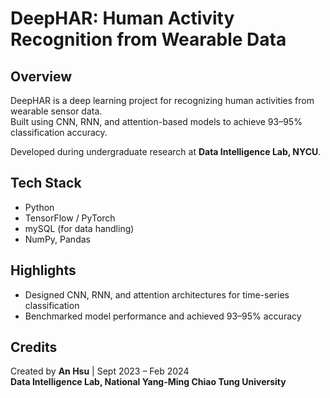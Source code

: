 # DeepHAR: Human Activity Recognition from Wearable Data

## Overview
DeepHAR is a deep learning project for recognizing human activities from wearable sensor data.  
Built using CNN, RNN, and attention-based models to achieve 93–95% classification accuracy.

Developed during undergraduate research at **Data Intelligence Lab, NYCU**.

## Tech Stack
- Python
- TensorFlow / PyTorch
- mySQL (for data handling)
- NumPy, Pandas

## Highlights
- Designed CNN, RNN, and attention architectures for time-series classification
- Benchmarked model performance and achieved 93–95% accuracy

## Credits
Created by **An Hsu** | Sept 2023 – Feb 2024  
**Data Intelligence Lab, National Yang-Ming Chiao Tung University**

